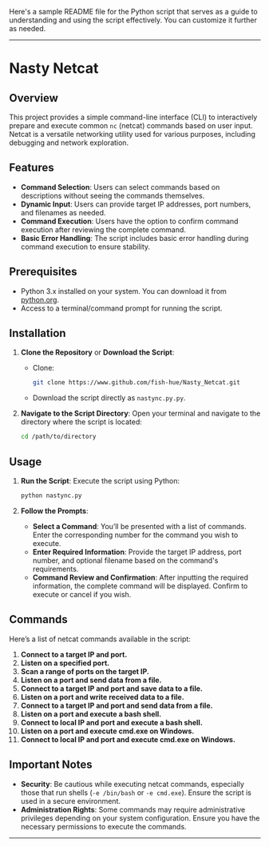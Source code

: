 Here's a sample README file for the Python script that serves as a guide to understanding and using the script effectively. You can customize it further as needed.

---

# Nasty Netcat

## Overview

This project provides a simple command-line interface (CLI) to interactively prepare and execute common `nc` (netcat) commands based on user input. Netcat is a versatile networking utility used for various purposes, including debugging and network exploration.

## Features

- **Command Selection**: Users can select commands based on descriptions without seeing the commands themselves.
- **Dynamic Input**: Users can provide target IP addresses, port numbers, and filenames as needed.
- **Command Execution**: Users have the option to confirm command execution after reviewing the complete command.
- **Basic Error Handling**: The script includes basic error handling during command execution to ensure stability.

## Prerequisites

- Python 3.x installed on your system. You can download it from [python.org](https://www.python.org/downloads/).
- Access to a terminal/command prompt for running the script.

## Installation

1. **Clone the Repository** or **Download the Script**:
   - Clone: 
     ```sh
     git clone https://www.github.com/fish-hue/Nasty_Netcat.git
     ```
   - Download the script directly as `nastync.py.py`.

2. **Navigate to the Script Directory**:
   Open your terminal and navigate to the directory where the script is located:
   ```sh
   cd /path/to/directory
   ```

## Usage

1. **Run the Script**:
   Execute the script using Python:
   ```sh
   python nastync.py
   ```

2. **Follow the Prompts**:
   - **Select a Command**: You’ll be presented with a list of commands. Enter the corresponding number for the command you wish to execute.
   - **Enter Required Information**: Provide the target IP address, port number, and optional filename based on the command's requirements.
   - **Command Review and Confirmation**: After inputting the required information, the complete command will be displayed. Confirm to execute or cancel if you wish.

## Commands

Here’s a list of netcat commands available in the script:

1. **Connect to a target IP and port.**
2. **Listen on a specified port.**
3. **Scan a range of ports on the target IP.**
4. **Listen on a port and send data from a file.**
5. **Connect to a target IP and port and save data to a file.**
6. **Listen on a port and write received data to a file.**
7. **Connect to a target IP and port and send data from a file.**
8. **Listen on a port and execute a bash shell.**
9. **Connect to local IP and port and execute a bash shell.**
10. **Listen on a port and execute cmd.exe on Windows.**
11. **Connect to local IP and port and execute cmd.exe on Windows.**

## Important Notes

- **Security**: Be cautious while executing netcat commands, especially those that run shells (`-e /bin/bash` or `-e cmd.exe`). Ensure the script is used in a secure environment.
- **Administration Rights**: Some commands may require administrative privileges depending on your system configuration. Ensure you have the necessary permissions to execute the commands.

---
